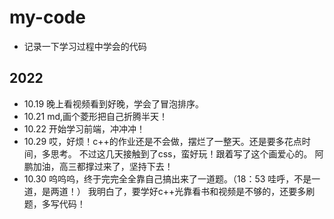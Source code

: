 # my-code
- 记录一下学习过程中学会的代码
## 2022
- 10.19 晚上看视频看到好晚，学会了冒泡排序。
- 10.21 md,画个菱形把自己折腾半天！
- 10.22 开始学习前端，冲冲冲！
- 10.29 哎，好烦！c++的作业还是不会做，摆烂了一整天。还是要多花点时间，多思考。
不过这几天接触到了css，蛮好玩！跟着写了这个画爱心的。
阿鹏加油，高三都撑过来了，坚持下去！
- 10.30 呜呜呜，终于完完全全靠自己搞出来了一道题。（18：53 哇呼，不是一道，是两道！）
我明白了，要学好c++光靠看书和视频是不够的，还要多刷题，多写代码！
